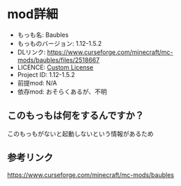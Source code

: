 # mod詳細

- もっも名: Baubles
- もっものバージョン: 1.12-1.5.2
- DLリンク: https://www.curseforge.com/minecraft/mc-mods/baubles/files/2518667
- LICENCE: [Custom License](https://www.curseforge.com/minecraft/mc-mods/baubles/files/2518667)
- Project ID: 1.12-1.5.2
- 前提mod: N/A
- 依存mod: おそらくあるが、不明

## このもっもは何をするんですか？
このもっもがないと起動しないという情報があるため

## 参考リンク
https://www.curseforge.com/minecraft/mc-mods/baubles